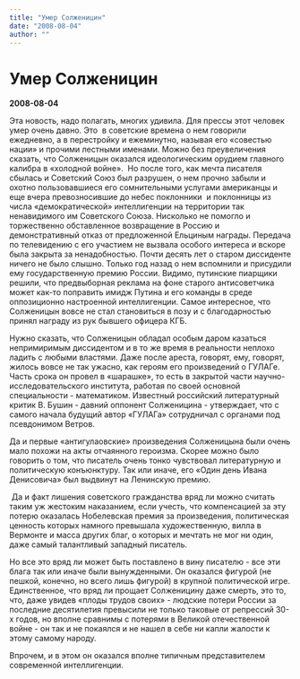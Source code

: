 ```yaml
---
title: "Умер Солженицин"
date: "2008-08-04"
author: ""
---
```


# Умер Солженицин

**2008-08-04** 

Эта новость, надо полагать, многих удивила. Для прессы этот человек умер очень давно. Это  в советские времена о нем говорили ежедневно, а в перестройку и ежеминутно, называя его «совестью нации» и прочими лестными именами. Можно без преувеличения сказать, что Солженицын оказался идеологическим орудием главного калибра в «холодной войне».  Но после того, как мечта писателя сбылась и Советский Союз был разрушен, о нем прочно забыли и охотно пользовавшиеся его сомнительными услугами американцы и еще вчера превозносившие до небес поклонники  и поклонницы из числа «демократической» интеллигенции на территории так ненавидимого им Советского Союза. Нисколько не помогло и торжественно обставленное возвращение в Россию и демонстративный отказ от предложенной Ельциным награды. Передача по телевидению с его участием не вызвала особого интереса и вскоре была закрыта за ненадобностью. Почти десять лет о старом диссиденте ничего не было слышно. Только год назад о нем вспомнили и присудили ему государственную премию России. Видимо, путинские пиарщики решили, что предвыборная реклама на фоне старого антисоветчика может как-то поправить имидж Путина и его команды в среде оппозиционно настроенной интеллигенции. Самое интересное, что Солженицын вовсе не стал становиться в позу и с благодарностью принял награду из рук бывшего офицера КГБ.

Нужно сказать, что Солженицын обладал особым даром казаться непримиримым диссидентом и в то же время в реальности неплохо ладить с любыми властями. Даже после ареста, говорят, ему, говорят, жилось вовсе не так ужасно, как героям его произведений о ГУЛАГе. Часть срока он провел в «шарашке», то есть в закрытой части научно-исследовательского института, работая по своей основной специальности - математиком. Известный российский литературный критик В. Бушин - давний оппонент Солженицина - утверждает, что с самого начала будущий автор «ГУЛАГа» сотрудничал с органами под псевдонимом Ветров.

Да и первые «антигулаовские» произведения Солженицына были очень мало похожи на акты отчаянного героизма. Скорее можно было говорить о том, что писатель очень тонко чувствовал литературную и политическую конъюнктуру. Так или иначе, его «Один день Ивана Денисовича» был выдвинут на Ленинскую премию.

 Да и факт лишения советского гражданства вряд ли можно считать таким уж жестоким наказанием, если учесть, что компенсацией за эту потерю оказалась Нобелевская премия за произведения, политическая ценность которых намного превышала художественную, вилла в Вермонте и масса других благ, о которых и мечтать не мог ни один, даже самый талантливый западный писатель.

Но все это вряд ли может быть поставлено в вину писателю - все эти блага так или иначе были вынужденными. Он оказался фигурой (не пешкой, конечно, но всего лишь фигурой) в крупной политической игре. Единственное, что вряд ли прощает Солженицину даже смерть, это то, что, даже увидев «плоды трудов своих» - людские потери России за последние десятилетия превысили не только таковые от репрессий 30-х годов, но вполне сравнимы с потерями в Великой отечественной войне - он так и не покаялся и не нашел в себе ни капли жалости к этому самому народу.

Впрочем, и в этом он оказался вполне типичным представителем современной интеллигенции.